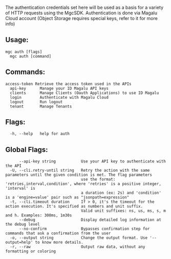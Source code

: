 The authentication credentials set here will be used as a basis for a variety
of HTTP requests using the MgcSDK. Authentication is done via Magalu Cloud account
(Object Storage requires special keys, refer to it for more info)

## Usage:
```
mgc auth [flags]
  mgc auth [command]
```

## Commands:
```
access-token Retrieve the access token used in the APIs
  api-key      Manage your ID Magalu API keys
  clients      Manage Clients (Oauth Applications) to use ID Magalu
  login        Authenticate with Magalu Cloud
  logout       Run logout
  tenant       Manage Tenants

```

## Flags:
```
  -h, --help   help for auth

```

## Global Flags:
```
      --api-key string           Use your API key to authenticate with the API
  -U, --cli.retry-until string   Retry the action with the same parameters until the given condition is met. The flag parameters
                                 use the format: 'retries,interval,condition', where 'retries' is a positive integer, 'interval' is
                                 a duration (ex: 2s) and 'condition' is a 'engine=value' pair such as "jsonpath=expression"
  -t, --cli.timeout duration     If > 0, it's the timeout for the action execution. It's specified as numbers and unit suffix.
                                 Valid unit suffixes: ns, us, ms, s, m and h. Examples: 300ms, 1m30s
      --debug                    Display detailed log information at the debug level
      --no-confirm               Bypasses confirmation step for commands that ask a confirmation from the user
  -o, --output string            Change the output format. Use '--output=help' to know more details.
  -r, --raw                      Output raw data, without any formatting or coloring

```

